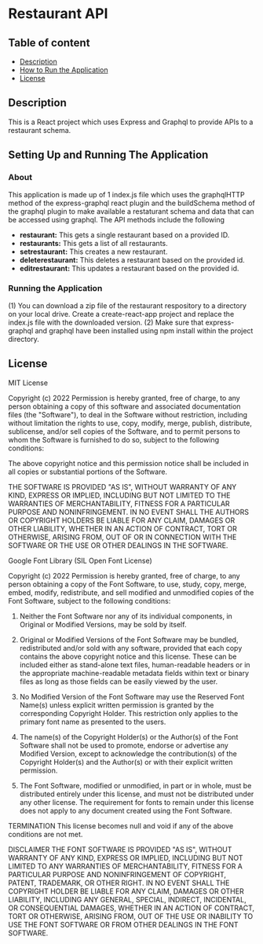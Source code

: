 # Restaurant API

## Table of content

- [Description](#description)
- [How to Run the Application](#howtorun)
- [License](#license)

## Description
This is a React project which uses Express and Graphql to provide APIs to a restaurant schema.  

## Setting Up and Running The Application

### About
This application is made up of 1 index.js file which uses the graphqlHTTP method of the express-graphql react plugin and the buildSchema method of the graphql plugin to make available a restaturant schema and data that can be accessed using graphql.  The API methods include the following
  - <b>restaurant:</b> This gets a single restaurant based on a provided ID. 
  - <b>restaurants:</b> This gets a list of all restaurants. 
  - <b>setrestaurant:</b> This creates a new restaurant. 
  - <b>deleterestaurant:</b> This deletes a restaurant based on the provided id.
  - <b>editrestaurant:</b> This updates a restaurant based on the provided id.
### Running the Application
 (1) You can download a zip file of the restaurant respository to a directory on your local drive.  Create a create-react-app project and replace the index.js file with the downloaded version.
 (2) Make sure that express-graphql and graphql have been installed using npm install within the project directory.
 
## License

MIT License

Copyright (c) 2022
Permission is hereby granted, free of charge, to any person obtaining a copy of this software and associated documentation files (the "Software"), to deal in the Software without restriction, including without limitation the rights to use, copy, modify, merge, publish, distribute, sublicense, and/or sell copies of the Software, and to permit persons to whom the Software is furnished to do so, subject to the following conditions:

The above copyright notice and this permission notice shall be included in all copies or substantial portions of the Software.

THE SOFTWARE IS PROVIDED "AS IS", WITHOUT WARRANTY OF ANY KIND, EXPRESS OR IMPLIED, INCLUDING BUT NOT LIMITED TO THE WARRANTIES OF MERCHANTABILITY, FITNESS FOR A PARTICULAR PURPOSE AND NONINFRINGEMENT. IN NO EVENT SHALL THE AUTHORS OR COPYRIGHT HOLDERS BE LIABLE FOR ANY CLAIM, DAMAGES OR OTHER LIABILITY, WHETHER IN AN ACTION OF CONTRACT, TORT OR OTHERWISE, ARISING FROM, OUT OF OR IN CONNECTION WITH THE SOFTWARE OR THE USE OR OTHER DEALINGS IN THE SOFTWARE.

Google Font Library (SIL Open Font License)

Copyright (c) 2022
Permission is hereby granted, free of charge, to any person obtaining a copy of the Font Software, to use, study, copy, merge, embed, modify, redistribute, and sell modified and unmodified copies of the Font Software, subject to the following conditions:

1) Neither the Font Software nor any of its individual components, in Original or Modified Versions, may be sold by itself.

2) Original or Modified Versions of the Font Software may be bundled, redistributed and/or sold with any software, provided that each copy
contains the above copyright notice and this license. These can be included either as stand-alone text files, human-readable headers or in the appropriate machine-readable metadata fields within text or binary files as long as those fields can be easily viewed by the user.

3) No Modified Version of the Font Software may use the Reserved Font Name(s) unless explicit written permission is granted by the corresponding
Copyright Holder. This restriction only applies to the primary font name as presented to the users.

4) The name(s) of the Copyright Holder(s) or the Author(s) of the Font Software shall not be used to promote, endorse or advertise any
Modified Version, except to acknowledge the contribution(s) of the Copyright Holder(s) and the Author(s) or with their explicit written permission.

5) The Font Software, modified or unmodified, in part or in whole, must be distributed entirely under this license, and must not be
distributed under any other license. The requirement for fonts to remain under this license does not apply to any document created
using the Font Software.

TERMINATION
This license becomes null and void if any of the above conditions are not met.

DISCLAIMER
THE FONT SOFTWARE IS PROVIDED "AS IS", WITHOUT WARRANTY OF ANY KIND, EXPRESS OR IMPLIED, INCLUDING BUT NOT LIMITED TO ANY WARRANTIES OF
MERCHANTABILITY, FITNESS FOR A PARTICULAR PURPOSE AND NONINFRINGEMENT
OF COPYRIGHT, PATENT, TRADEMARK, OR OTHER RIGHT. IN NO EVENT SHALL THE COPYRIGHT HOLDER BE LIABLE FOR ANY CLAIM, DAMAGES OR OTHER LIABILITY,
INCLUDING ANY GENERAL, SPECIAL, INDIRECT, INCIDENTAL, OR CONSEQUENTIAL DAMAGES, WHETHER IN AN ACTION OF CONTRACT, TORT OR OTHERWISE, ARISING FROM, OUT OF THE USE OR INABILITY TO USE THE FONT SOFTWARE OR FROM OTHER DEALINGS IN THE FONT SOFTWARE.
